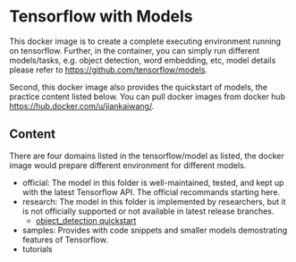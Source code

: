 # Tensorflow with Models



This docker image is to create a complete executing environment running on tensorflow. Further, in the container, you can simply run different models/tasks, e.g. object detection, word embedding, etc, model details please refer to https://github.com/tensorflow/models. 



Second, this docker image also provides the quickstart of models, the practice content listed below. You can pull docker images from docker hub https://hub.docker.com/u/jiankaiwang/.



## Content



There are four domains listed in the tensorflow/model as listed, the docker image would prepare different environment for different models. 

* official: The model in this folder is well-maintained, tested, and kept up with the latest Tensorflow API. The official recommands starting here.
* research: The model in this folder is implemented by researchers, but it is not officially supported or not available in latest release branches.
    * [object_detection quickstart](object_detection/)
* samples: Provides with code snippets and smaller models demostrating features of Tensorflow.
* tutorials